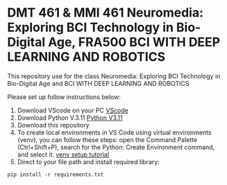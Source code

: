 # DMT 461 & MMI 461 Neuromedia: Exploring BCI Technology in Bio-Digital Age, FRA500 BCI WITH DEEP LEARNING AND ROBOTICS 

This repository use for the class Neuromedia: Exploring BCI Technology in Bio-Digital Age and BCI WITH DEEP LEARNING AND ROBOTICS 

Please set up follow instructions below:

1. Download VScode on your PC [VScode](https://code.visualstudio.com/download)
2. Download Python V.3.11 [Python V3.11](https://www.python.org/downloads/release/python-3110/)
3. Download this repository
4. To create local environments in VS Code using virtual environments (venv), you can follow these steps: open the Command Palette (Ctrl+Shift+P), search for the Python: Create Environment command, and select it.
[venv setup tutorial](https://code.visualstudio.com/docs/python/environments)
5. Direct to your file path and install required library:
```
pip install -r requirements.txt
```
